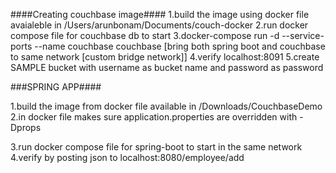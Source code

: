 ####Creating couchbase image####
1.build the image using docker file avaialeble in /Users/arunbonam/Documents/couch-docker
2.run docker compose file for couchbase db to start 
3.docker-compose run -d --service-ports --name couchbase couchbase [bring both spring boot and couchbase to same network [custom bridge network]]
4.verify localhost:8091
5.create SAMPLE bucket with username as bucket name and password as password




###SPRING APP####

1.build the image from docker file available in /Downloads/CouchbaseDemo
2.in docker file makes sure application.properties are overridden with -Dprops

3.run docker compose file for spring-boot to start in the same network
4.verify by posting json to localhost:8080/employee/add 




 
